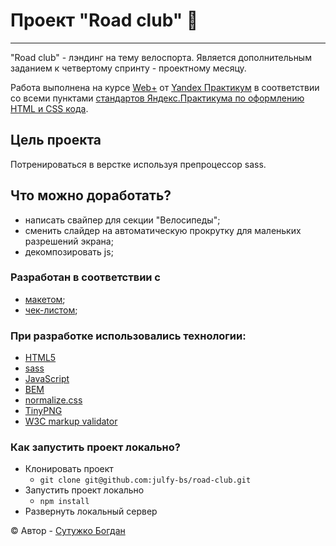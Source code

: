 # Проект "Road club" :mountain_bicyclist:
***

"Road club" - лэндинг на тему велоспорта. 
Является дополнительным заданием к четвертому спринту - проектному месяцу.

Работа выполнена на курсе [Web+][yandex-practicum-web-plus] от [Yandex Практикум][yandex-practicum-url] в соответствии со всеми пунктами [стандартов Яндекс.Практикума по оформлению HTML и CSS кода][yandex-styleguide].

## Цель проекта

Потренироваться в верстке используя препроцессор sass.

## Что можно доработать?

- написать свайпер для секции "Велосипеды";
- сменить слайдер на автоматическую прокрутку для маленьких разрешений экрана;
- декомпозировать js; 

### Разработан в соответствии с
- [макетом][road-club-figma];
- [чек-листом][road-club-checklist];

### При разработке использовались технологии:

- [HTML5][html]
- [sass][sass]
- [JavaScript][js]
- [BEM][bem]
- [normalize.css][normalize-css]
- [TinyPNG][tiny-png]
- [W3C markup validator][markup-validator]

### Как запустить проект локально?

- Клонировать проект
  - `git clone git@github.com:julfy-bs/road-club.git`
- Запустить проект локально
  - `npm install` 
- Развернуть локальный сервер

&copy; Автор - [Сутужко Богдан][author-portfolio]

[//]: # 'Общие переменные для проектов Yandex'

[yandex-practicum-web-plus]: https://practicum.yandex.ru/promo/long-courses/web

[yandex-practicum-url]: https://practicum.yandex.ru/

[yandex-styleguide]: https://code.s3.yandex.net/web-developer/static/design-rules/index.html

[//]: # 'Общие переменные автора'

[author-portfolio]: https://julfy-bs.github.io/portfolio/

[//]: # 'Переменные для проекта mesto'

[road-club-figma]: https://www.figma.com/file/G3UWFlQmNtNs67751YiDH2/Month-of-Landings_external-link?node-id=2%3A7&t=QPig2hkwvbgeAkZY-0

[road-club-checklist]: https://code.s3.yandex.net/web-developer/checklists-pdf/web-plus/checklist-7.pdf

[//]: # 'Переменные используемых технологий'

[html]: https://html5.org/

[sass]: https://sass-lang.com/

[js]: https://www.javascript.com/

[bem]: https://ru.bem.info/methodology/

[normalize-css]: https://necolas.github.io/normalize.css/

[markup-validator]: https://validator.w3.org/

[tiny-png]: https://tinypng.com/
